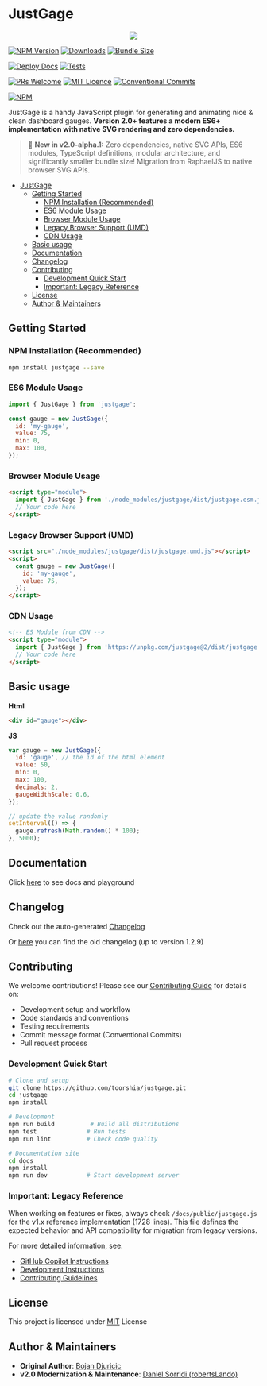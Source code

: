 # JustGage

<p align="center"><img src="docs/img/logo.png"/></p>

[![NPM Version](https://img.shields.io/npm/v/justgage.svg)](https://www.npmjs.com/package/justgage)
[![Downloads](https://img.shields.io/npm/dm/justgage.svg)](https://www.npmjs.com/package/justgage)
[![Bundle Size](https://img.shields.io/bundlephobia/minzip/justgage.svg)](https://bundlephobia.com/package/justgage)

[![Deploy Docs](https://github.com/toorshia/justgage/actions/workflows/deploy-docs.yml/badge.svg)](https://github.com/toorshia/justgage/actions/workflows/deploy-docs.yml)
[![Tests](https://img.shields.io/github/actions/workflow/status/toorshia/justgage/build.yml?label=tests)](https://github.com/toorshia/justgage/actions/workflows/ci.yml)

[![PRs Welcome](https://img.shields.io/badge/PRs-welcome-brightgreen.svg?style=flat-square)](http://makeapullrequest.com)
[![MIT Licence](https://img.shields.io/badge/License-MIT-blue.svg)](https://opensource.org/licenses/mit-license.php)
[![Conventional Commits](https://img.shields.io/badge/Conventional%20Commits-1.0.0-yellow.svg)](https://conventionalcommits.org)

[![NPM](https://nodei.co/npm/justgage.png?downloads=true)](https://nodei.co/npm/justgage/)

JustGage is a handy JavaScript plugin for generating and animating nice &amp; clean dashboard gauges. **Version 2.0+ features a modern ES6+ implementation with native SVG rendering and zero dependencies.**

> 🚀 **New in v2.0-alpha.1:** Zero dependencies, native SVG APIs, ES6 modules, TypeScript definitions, modular architecture, and significantly smaller bundle size! Migration from RaphaelJS to native browser SVG APIs.

- [JustGage](#justgage)
  - [Getting Started](#getting-started)
    - [NPM Installation (Recommended)](#npm-installation-recommended)
    - [ES6 Module Usage](#es6-module-usage)
    - [Browser Module Usage](#browser-module-usage)
    - [Legacy Browser Support (UMD)](#legacy-browser-support-umd)
    - [CDN Usage](#cdn-usage)
  - [Basic usage](#basic-usage)
  - [Documentation](#documentation)
  - [Changelog](#changelog)
  - [Contributing](#contributing)
    - [Development Quick Start](#development-quick-start)
    - [Important: Legacy Reference](#important-legacy-reference)
  - [License](#license)
  - [Author \& Maintainers](#author--maintainers)

## Getting Started

### NPM Installation (Recommended)

```bash
npm install justgage --save
```

### ES6 Module Usage

```javascript
import { JustGage } from 'justgage';

const gauge = new JustGage({
  id: 'my-gauge',
  value: 75,
  min: 0,
  max: 100,
});
```

### Browser Module Usage

```html
<script type="module">
  import { JustGage } from './node_modules/justgage/dist/justgage.esm.js';
  // Your code here
</script>
```

### Legacy Browser Support (UMD)

```html
<script src="./node_modules/justgage/dist/justgage.umd.js"></script>
<script>
  const gauge = new JustGage({
    id: 'my-gauge',
    value: 75,
  });
</script>
```

### CDN Usage

```html
<!-- ES Module from CDN -->
<script type="module">
  import { JustGage } from 'https://unpkg.com/justgage@2/dist/justgage.esm.js';
  // Your code here
</script>
```

## Basic usage

**Html**

```html
<div id="gauge"></div>
```

**JS**

```js
var gauge = new JustGage({
  id: 'gauge', // the id of the html element
  value: 50,
  min: 0,
  max: 100,
  decimals: 2,
  gaugeWidthScale: 0.6,
});

// update the value randomly
setInterval(() => {
  gauge.refresh(Math.random() * 100);
}, 5000);
```

## Documentation

Click [here](https://toorshia.github.io/justgage) to see docs and playground

## Changelog

Check out the auto-generated [Changelog](CHANGELOG.md)

Or [here](CHANGELOG_OLD.md) you can find the old changelog (up to version 1.2.9)

## Contributing

We welcome contributions! Please see our [Contributing Guide](CONTRIBUTING.md) for details on:

- Development setup and workflow
- Code standards and conventions
- Testing requirements
- Commit message format (Conventional Commits)
- Pull request process

### Development Quick Start

```bash
# Clone and setup
git clone https://github.com/toorshia/justgage.git
cd justgage
npm install

# Development
npm run build          # Build all distributions
npm test              # Run tests
npm run lint          # Check code quality

# Documentation site
cd docs
npm install
npm run dev           # Start development server
```

### Important: Legacy Reference

When working on features or fixes, always check `/docs/public/justgage.js` for the v1.x reference implementation (1728 lines). This file defines the expected behavior and API compatibility for migration from legacy versions.

For more detailed information, see:

- [GitHub Copilot Instructions](.github/copilot-instructions.md)
- [Development Instructions](.copilot/instructions.md)
- [Contributing Guidelines](CONTRIBUTING.md)

## License

This project is licensed under [MIT](LICENSE) License

## Author & Maintainers

- **Original Author**: [Bojan Djuricic](https://github.com/toorshia)
- **v2.0 Modernization & Maintenance**: [Daniel Sorridi (robertsLando)](https://github.com/robertsLando)
